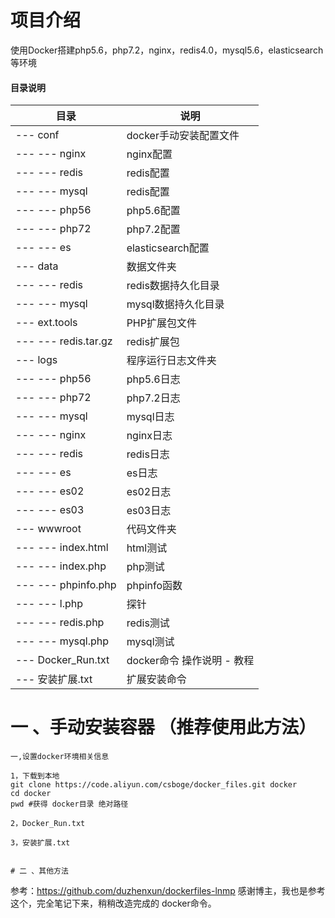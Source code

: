 # 项目介绍
使用Docker搭建php5.6，php7.2，nginx，redis4.0，mysql5.6，elasticsearch等环境

#### 目录说明
目录 | 说明
---|---
--- conf | docker手动安装配置文件
--- --- nginx | nginx配置
--- --- redis | redis配置
--- --- mysql | redis配置
--- --- php56 | php5.6配置
--- --- php72 | php7.2配置
--- --- es | elasticsearch配置
--- data | 数据文件夹
--- --- redis | redis数据持久化目录
--- --- mysql | mysql数据持久化目录
--- ext.tools | PHP扩展包文件
--- --- redis.tar.gz | redis扩展包
--- logs | 程序运行日志文件夹
--- --- php56 | php5.6日志
--- --- php72 | php7.2日志
--- --- mysql | mysql日志
--- --- nginx | nginx日志
--- --- redis | redis日志
--- --- es   | es日志
--- --- es02 | es02日志
--- --- es03 | es03日志
--- wwwroot | 代码文件夹
--- --- index.html | html测试
--- --- index.php  | php测试
--- --- phpinfo.php | phpinfo函数
--- --- l.php      | 探针
--- --- redis.php | redis测试
--- --- mysql.php | mysql测试
--- Docker_Run.txt | docker命令 操作说明 - 教程
--- 安装扩展.txt  | 扩展安装命令


# 一 、手动安装容器 （推荐使用此方法）
````
一,设置docker环境相关信息

1，下载到本地
git clone https://code.aliyun.com/csboge/docker_files.git docker
cd docker
pwd #获得 docker目录 绝对路径

2，Docker_Run.txt

3，安装扩展.txt


# 二 、其他方法
````
参考：https://github.com/duzhenxun/dockerfiles-lnmp
感谢博主，我也是参考这个，完全笔记下来，稍稍改造完成的 docker命令。